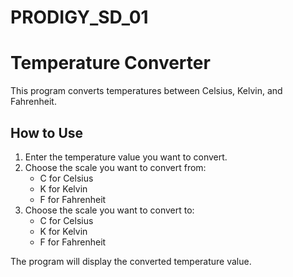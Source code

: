# PRODIGY_SD_01

# Temperature Converter

This program converts temperatures between Celsius, Kelvin, and Fahrenheit.

## How to Use

1. Enter the temperature value you want to convert.
2. Choose the scale you want to convert from:
   - C for Celsius
   - K for Kelvin
   - F for Fahrenheit
3. Choose the scale you want to convert to:
   - C for Celsius
   - K for Kelvin
   - F for Fahrenheit

The program will display the converted temperature value.

